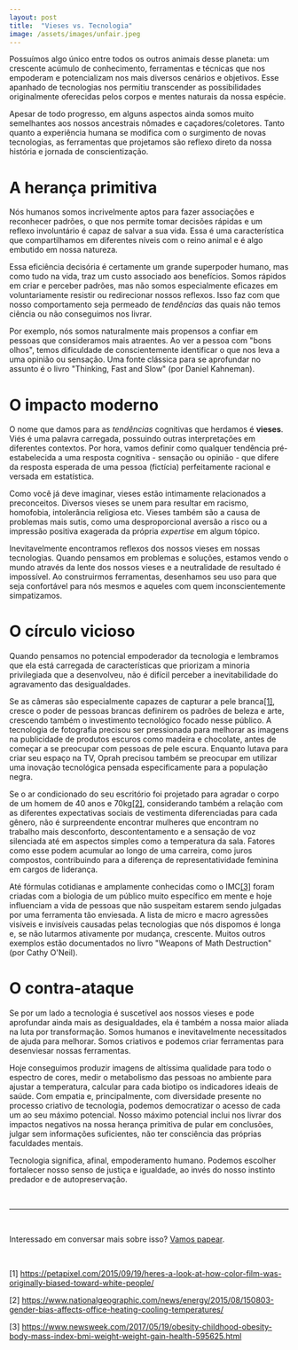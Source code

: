 ```yaml
---
layout: post
title:  "Vieses vs. Tecnologia"
image: /assets/images/unfair.jpeg
---
```


Possuímos algo único entre todos os outros animais desse planeta: um crescente
acúmulo de conhecimento, ferramentas e técnicas que nos empoderam e
potencializam nos mais diversos cenários e objetivos. Esse apanhado de
tecnologias nos permitiu transcender as possibilidades originalmente oferecidas
pelos corpos e mentes naturais da nossa espécie.

Apesar de todo progresso, em alguns aspectos ainda somos muito semelhantes aos
nossos ancestrais nômades e caçadores/coletores. Tanto quanto a experiência
humana se modifica com o surgimento de novas tecnologias, as ferramentas que
projetamos são reflexo direto da nossa história e jornada de conscientização.


<!--more-->


# A herança primitiva

Nós humanos somos incrivelmente aptos para fazer associações e reconhecer
padrões, o que nos permite tomar decisões rápidas e um reflexo involuntário é
capaz de salvar a sua vida. Essa é uma característica que compartilhamos em
diferentes níveis com o reino animal e é algo embutido em nossa natureza.

Essa eficiência decisória é certamente um grande superpoder humano, mas como
tudo na vida, traz um custo associado aos benefícios. Somos rápidos em criar e
perceber padrões, mas não somos especialmente eficazes em voluntariamente
resistir ou redirecionar nossos reflexos. Isso faz com que nosso comportamento
seja permeado de *tendências* das quais não temos ciência ou não conseguimos nos
livrar.

Por exemplo, nós somos naturalmente mais propensos a confiar em pessoas que
consideramos mais atraentes. Ao ver a pessoa com "bons olhos", temos dificuldade
de conscientemente identificar o que nos leva a uma opinião ou sensação. Uma
fonte clássica para se aprofundar no assunto é o livro "Thinking, Fast and Slow"
(por Daniel Kahneman).


# O impacto moderno

O nome que damos para as *tendências* cognitivas que herdamos é **vieses**. Viés
é uma palavra carregada, possuindo outras interpretações em diferentes
contextos. Por hora, vamos definir como qualquer tendência pré-estabelecida a
uma resposta cognitiva - sensação ou opinião - que difere da resposta esperada
de uma pessoa (fictícia) perfeitamente racional e versada em estatística.

Como você já deve imaginar, vieses estão intimamente relacionados a
preconceitos. Diversos vieses se unem para resultar em racismo, homofobia,
intolerância religiosa etc. Vieses também são a causa de problemas mais sutis,
como uma desproporcional aversão a risco ou a impressão positiva exagerada da
própria *expertise* em algum tópico.

Inevitavelmente encontramos reflexos dos nossos vieses em nossas tecnologias.
Quando pensamos em problemas e soluções, estamos vendo o mundo através da lente
dos nossos vieses e a neutralidade de resultado é impossível. Ao construirmos
ferramentas, desenhamos seu uso para que seja confortável para nós mesmos e
aqueles com quem inconscientemente simpatizamos.


# O círculo vicioso

Quando pensamos no potencial empoderador da tecnologia e lembramos que ela está
carregada de características que priorizam a minoria privilegiada que a
desenvolveu, não é difícil perceber a inevitabilidade do agravamento das
desigualdades.

Se as câmeras são especialmente capazes de capturar a pele branca[[1]](#1),
cresce o poder de pessoas brancas definirem os padrões de beleza e arte,
crescendo também o investimento tecnológico focado nesse público. A tecnologia
de fotografia precisou ser pressionada para melhorar as imagens na publicidade
de produtos escuros como madeira e chocolate, antes de começar a se preocupar
com pessoas de pele escura. Enquanto lutava para criar seu espaço na TV, Oprah
precisou também se preocupar em utilizar uma inovação tecnológica pensada
especificamente para a população negra.

Se o ar condicionado do seu escritório foi projetado para agradar o corpo de um
homem de 40 anos e 70kg[[2]](#2), considerando também a relação com as
diferentes expectativas sociais de vestimenta diferenciadas para cada gênero,
não é surpreendente encontrar mulheres que encontram no trabalho mais
desconforto, descontentamento e a sensação de voz silenciada até em aspectos
simples como a temperatura da sala. Fatores como esse podem acumular ao longo de
uma carreira, como juros compostos, contribuindo para a diferença de
representatividade feminina em cargos de liderança.

Até fórmulas cotidianas e amplamente conhecidas como o IMC[[3]](#3) foram
criadas com a biologia de um público muito específico em mente e hoje
influenciam a vida de pessoas que não suspeitam estarem sendo julgadas por uma
ferramenta tão enviesada. A lista de micro e macro agressões visíveis e
invisíveis causadas pelas tecnologias que nós dispomos é longa e, se não
lutarmos ativamente por mudança, crescente. Muitos outros exemplos estão
documentados no livro "Weapons of Math Destruction" (por Cathy O'Neil).


# O contra-ataque

Se por um lado a tecnologia é suscetível aos nossos vieses e pode aprofundar
ainda mais as desigualdades, ela é também a nossa maior aliada na luta por
transformação. Somos humanos e inevitavelmente necessitados de ajuda para
melhorar. Somos criativos e podemos criar ferramentas para desenviesar nossas
ferramentas.

Hoje conseguimos produzir imagens de altíssima qualidade para todo o espectro de
cores, medir o metabolismo das pessoas no ambiente para ajustar a temperatura,
calcular para cada biotipo os indicadores ideais de saúde. Com empatia e,
principalmente, com diversidade presente no processo criativo de tecnologia,
podemos democratizar o acesso de cada um ao seu máximo potencial. Nosso máximo
potencial inclui nos livrar dos impactos negativos na nossa herança primitiva de
pular em conclusões, julgar sem informações suficientes, não ter consciência das
próprias faculdades mentais.

Tecnologia significa, afinal, empoderamento humano. Podemos escolher fortalecer
nosso senso de justiça e igualdade, ao invés do nosso instinto predador e de
autopreservação.

<br>

---

<br>

Interessado em conversar mais sobre isso? [Vamos papear][twitter].

[twitter]: https://twitter.com/_villasv/status/1223353025798070279

<br>

<a id="1">[1]</a> <https://petapixel.com/2015/09/19/heres-a-look-at-how-color-film-was-originally-biased-toward-white-people/> <br>

<a id="2">[2]</a> <https://www.nationalgeographic.com/news/energy/2015/08/150803-gender-bias-affects-office-heating-cooling-temperatures/> <br>

<a id="3">[3]</a> <https://www.newsweek.com/2017/05/19/obesity-childhood-obesity-body-mass-index-bmi-weight-weight-gain-health-595625.html> <br>
